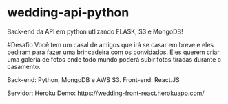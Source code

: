 # wedding-api-python
Back-end da API em python utlizando FLASK, S3 e MongoDB!

#Desafio
Você tem um casal de amigos que irá se casar em breve e eles pediram para fazer uma brincadeira com os convidados. Eles querem criar uma galeria de fotos onde todo mundo poderá subir fotos tiradas durante o casamento.

Back-end: Python, MongoDB e AWS S3.
Front-end: React.JS

Servidor: Heroku
Demo: https://wedding-front-react.herokuapp.com/

